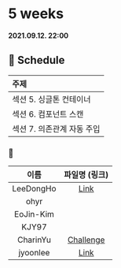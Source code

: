 # 5 weeks 
**2021.09.12. 22:00**

## :calendar: Schedule
|주제|
|:--|
|섹션 5. 싱글톤 컨테이너|
|섹션 6. 컴포넌트 스캔|
|섹션 7. 의존관계 자동 주입|

### :speech_balloon:
|이름|파일명 (링크)|
|:--:|:--:|
|LeeDongHo|[Link](https://adjoining-tarragon-87a.notion.site/Lombok-5cae9091bf444169a99d970bf11fd9ef)|
|ohyr||
|EoJin-Kim||
|KJY97||
|CharinYu|[Challenge](chaerin_210912_spring_week_5.pdf)|
|jyoonlee|[Link](https://foggy-mandible-8f9.notion.site/5-2021-09-12-53a1853a27da49b4bd61e0803335f4e5)|

